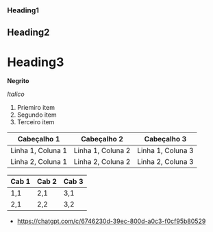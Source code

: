 ### Heading1 ###
## Heading2 ##
# Heading3 #
**Negrito**

*Italico*
1. Priemiro item
2. Segundo item
3. Terceiro item

| Cabeçalho 1   | Cabeçalho 2   | Cabeçalho 3   |
|---------------|---------------|---------------|
| Linha 1, Coluna 1 | Linha 1, Coluna 2 | Linha 1, Coluna 3 |
| Linha 2, Coluna 1 | Linha 2, Coluna 2 | Linha 2, Coluna 3 |

| Cab 1 | Cab 2 | Cab 3 |
|-------|-------|-------|
| 1,1 | 2,1 | 3,1 |
| 2,1 | 2,2 | 3,2 |

- https://chatgpt.com/c/6746230d-39ec-800d-a0c3-f0cf95b80529 

